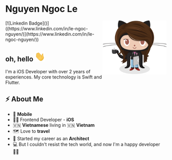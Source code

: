 # Nguyen Ngoc Le

<img align="right" width='200px' src="https://github.com/franfaccin/franfaccin/blob/master/img/female-codertocat.png?raw=true" alt="Femalecodertocat">
[![Linkedin Badge]()]((https://www.linkedin.com/in/le-ngoc-nguyen/)](https://www.linkedin.com/in/le-ngoc-nguyen/))

## oh, hello <img width='32px' src="https://github.com/franfaccin/franfaccin/blob/master/img/Hi.gif?raw=true" alt="Waving hand">

I'm a iOS Developer with over 2 years of experiences. My core technology is Swift and Flutter.

## ⚡ About Me

- 📱 **Mobile**
- 👩‍💻 Frontend Developer - **iOS** <i class="fab fa-swift"></i>
- 🇻🇳 **Vietnamese** living in 🇻🇳 **Vietnam**
- 🗺 Love to **travel**
- 📐 Started my career as an **Architect**
- 💻 But I couldn't resist the tech world, and now I'm a happy developer 👩‍💻
